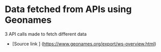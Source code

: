 # Data fetched from APIs using Geonames

3 API calls made to fetch different data

- [Source link ] (https://www.geonames.org/export/ws-overview.html)